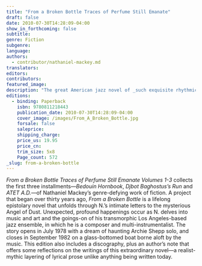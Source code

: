 ```yaml
---
title: "From a Broken Bottle Traces of Perfume Still Emanate"
draft: false
date: 2010-07-30T14:28:09-04:00
show_in_forthcoming: false
subtitle:
genre: Fiction
subgenre:
language:
authors:
  - contributor/nathaniel-mackey.md
translators:
editors:
contributors:
featured_image:
description: "The great American jazz novel of _such exquisite rhythmic lyricism_ (Bookforum) by National Book Award Winner Nathaniel Mackey. "
editions:
  - binding: Paperback
    isbn: 9780811218443
    publication_date: 2010-07-30T14:28:09-04:00
    cover_image: /images/From_A_Broken_Bottle.jpg
    forsale: false
    saleprice:
    shipping_charge:
    price_us: 19.95
    price_cn:
    trim_size: 5x8
    Page_count: 572
_slug: from-a-broken-bottle
---
```


_From a Broken Bottle Traces of Perfume Still Emanate Volumes 1-3_ collects the first three installments—_Bedouin Hornbook_, _Djbot Baghostus’s Run_ and _ATET A.D._—of Nathaniel Mackey’s genre-defying work of fiction. A project that began over thirty years ago, _From a Broken Bottle_ is a lifelong epistolary novel that unfolds through N.’s intimate letters to the mysterious Angel of Dust. Unexpected, profound happenings occur as N. delves into music and art and the goings-on of his transmorphic Los Angeles-based jazz ensemble, in which he is a composer and multi-instrumentalist. The story opens in July 1978 with a dream of haunting Archie Shepp solo, and closes in September 1982 on a glass-bottomed boat borne aloft by the music. This edition also includes a discography, plus an author’s note that offers some reflections on the writings of this extraordinary novel—a realist-mythic layering of lyrical prose unlike anything being written today.

